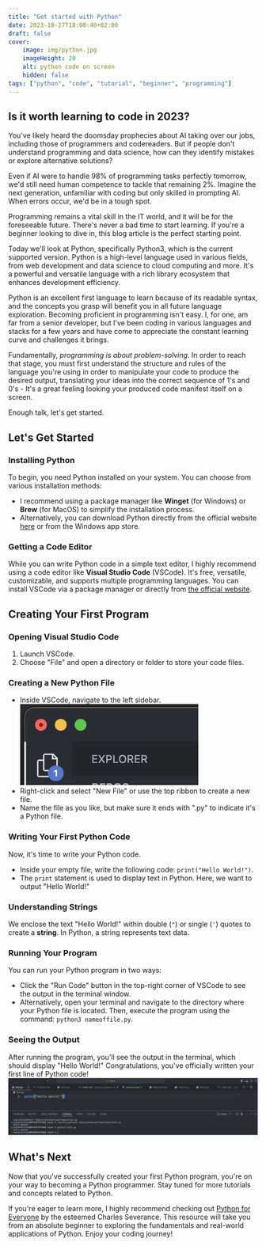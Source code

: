 ```yaml
---
title: "Get started with Python"
date: 2023-10-27T18:00:40+02:00
draft: false
cover:
    image: img/python.jpg
    imageHeight: 20
    alt: python code on screen
    hidden: false
tags: ["python", "code", "tutorial", "beginner", "programming"]
---
```


## Is it worth learning to code in 2023?

You've likely heard the doomsday prophecies about AI taking over our jobs, including those of programmers and codereaders. But if people don't understand programming and data science, how can they identify mistakes or explore alternative solutions?

Even if AI were to handle 98% of programming tasks perfectly tomorrow, we'd still need human competence to tackle that remaining 2%. Imagine the next generation, unfamiliar with coding but only skilled in prompting AI. When errors occur, we'd be in a tough spot.

Programming remains a vital skill in the IT world, and it will be for the foreseeable future. There's never a bad time to start learning. If you're a beginner looking to dive in, this blog article is the perfect starting point.

Today we'll look at Python, specifically Python3, which is the current supported version. Python is a high-level language used in various fields, from web development and data science to cloud computing and more. It's a powerful and versatile language with a rich library ecosystem that enhances development efficiency.

Python is an excellent first language to learn because of its readable syntax, and the concepts you grasp will benefit you in all future language exploration. Becoming proficient in programming isn't easy. I, for one, am far from a senior developer, but I've been coding in various languages and stacks for a few years and have come to appreciate the constant learning curve and challenges it brings.

Fundamentally, *programming is about problem-solving*. In order to reach that stage, you must first understand the structure and rules of the language you're using in order to manipulate your code to produce the desired output, translating your ideas into the correct sequence of 1's and 0's - It's a great feeling looking your produced code manifest itself on a screen.

Enough talk, let's get started.

## Let's Get Started

### Installing Python

To begin, you need Python installed on your system. You can choose from various installation methods:
- I recommend using a package manager like **Winget** (for Windows) or **Brew** (for MacOS) to simplify the installation process.
- Alternatively, you can download Python directly from the official website [here](https://www.python.org/downloads/) or from the Windows app store.

### Getting a Code Editor

While you can write Python code in a simple text editor, I highly recommend using a code editor like **Visual Studio Code** (VSCode). It's free, versatile, customizable, and supports multiple programming languages. You can install VSCode via a package manager or directly from [the official website](https://code.visualstudio.com/).

## Creating Your First Program

### Opening Visual Studio Code

1. Launch VSCode.
2. Choose "File" and open a directory or folder to store your code files.

### Creating a New Python File

- Inside VSCode, navigate to the left sidebar.
![img of explorer in VSCode](img/explorer.png)
- Right-click and select "New File" or use the top ribbon to create a new file.
- Name the file as you like, but make sure it ends with ".py" to indicate it's a Python file.

### Writing Your First Python Code

Now, it's time to write your Python code.
- Inside your empty file, write the following code: `print("Hello World!")`.
- The `print` statement is used to display text in Python. Here, we want to output "Hello World!"

### Understanding Strings

We enclose the text "Hello World!" within double (`"`) or single (`'`) quotes to create a **string**. In Python, a string represents text data.

### Running Your Program

You can run your Python program in two ways:
- Click the "Run Code" button in the top-right corner of VSCode to see the output in the terminal window.
- Alternatively, open your terminal and navigate to the directory where your Python file is located. Then, execute the program using the command: `python3 nameoffile.py`.

### Seeing the Output

After running the program, you'll see the output in the terminal, which should display "Hello World!" Congratulations, you've officially written your first line of Python code!
![The program with output in console](img/helloworld.png)

## What's Next

Now that you've successfully created your first Python program, you're on your way to becoming a Python programmer. Stay tuned for more tutorials and concepts related to Python.

If you're eager to learn more, I highly recommend checking out [Python for Everyone](https://www.py4e.com/) by the esteemed Charles Severance. This resource will take you from an absolute beginner to exploring the fundamentals and real-world applications of Python. Enjoy your coding journey!

